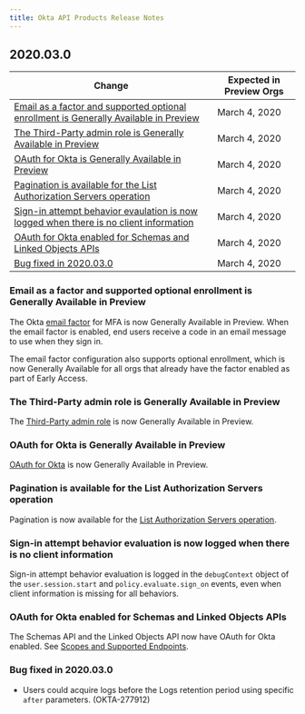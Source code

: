 ```yaml
---
title: Okta API Products Release Notes
---
```


## 2020.03.0

| Change                                              | Expected in Preview Orgs |
|-----------------------------------------------------|--------------------------|
| [Email as a factor and supported optional enrollment is Generally Available in Preview](#email-as-a-factor-and-supported-optional-enrollment-is-generally-available-in-preview)| March 4, 2020 |
| [The Third-Party admin role is Generally Available in Preview](#the-third-party-admin-role-is-generally-available-in-preview)| March 4, 2020 |
| [OAuth for Okta is Generally Available in Preview](#oauth-for-okta-is-generally-available-in-preview)| March 4, 2020 |
| [Pagination is available for the List Authorization Servers operation](#pagination-is-available-for-the-list-authorization-servers-operation)| March 4, 2020 |
| [Sign-in attempt behavior evaulation is now logged when there is no client information](#sign-in-attempt-behavior-evaluation-is-now-logged-when-there-is-no-client-information)| March 4, 2020 |
| [OAuth for Okta enabled for Schemas and Linked Objects APIs](#oauth-for-okta-enabled-for-schemas-and-linked-objects-apis)| March 4, 2020 |
| [Bug fixed in 2020.03.0](#bug-fixed-in-2020-03-0) | March 4, 2020        |

### Email as a factor and supported optional enrollment is Generally Available in Preview

The Okta [email factor](/docs/reference/api/authn/#enroll-factor) for MFA is now Generally Available in Preview. When the email factor is enabled, end users receive a code in an email message to use when they sign in. <!-- OKTA-278974 -->

The email factor configuration also supports optional enrollment, which is now Generally Available for all orgs that already have the factor enabled as part of Early Access. <!-- OKTA-274318 -->

### The Third-Party admin role is Generally Available in Preview

The [Third-Party admin role](https://help.okta.com/en/prod/Content/Topics/Security/admin-third-party.htm?cshid=csh_admin-third) is now Generally Available in Preview. <!-- OKTA-280640 -->

### OAuth for Okta is Generally Available in Preview

[OAuth for Okta](/docs/guides/implement-oauth-for-okta/overview/) is now Generally Available in Preview. <!-- OKTA-276783 -->

### Pagination is available for the List Authorization Servers operation

Pagination is now available for the [List Authorization Servers operation](/docs/reference/api/authorization-servers/#list-authorization-servers). <!-- OKTA-277098 -->

### Sign-in attempt behavior evaluation is now logged when there is no client information

Sign-in attempt behavior evaluation is logged in the `debugContext` object of the `user.session.start` and `policy.evaluate.sign_on` events, even when client information is missing for all behaviors. <!-- OKTA-280132 -->

### OAuth for Okta enabled for Schemas and Linked Objects APIs

The Schemas API and the Linked Objects API now have OAuth for Okta enabled. See [Scopes and Supported Endpoints](/docs/guides/implement-oauth-for-okta/scopes/). <!-- OKTA-278008 OKTA-277204-->

### Bug fixed in 2020.03.0

* Users could acquire logs before the Logs retention period using specific `after` parameters. (OKTA-277912)
<!-- * App admins were able to modify all profiles in the Profile Editor even when the admin was limited to only administer certain apps. (OKTA-267829) -->
